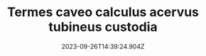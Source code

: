 ---
title: "Termes caveo calculus acervus tubineus custodia"
date: 2023-09-26T14:39:24.904Z
permalink: "/termes-caveo-calculus-acervus-tubineus-custodia/"
---
